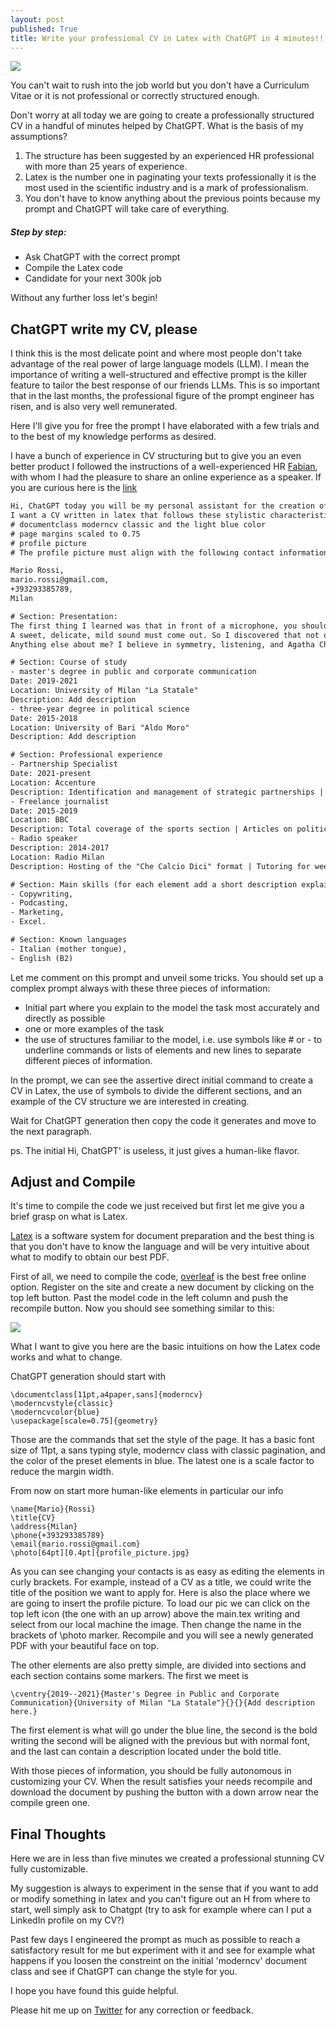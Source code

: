 ```yaml
---
layout: post
published: True
title: Write your professional CV in Latex with ChatGPT in 4 minutes!!!
---
```


<div class="img-div-any-width" markdown="0">
  <img src="/images/reading_robot.png" />
</div>

You can't wait to rush into the job world but you don't have a Curriculum Vitae or it is not professional or correctly structured enough.

Don't worry at all today we are going to create a professionally structured CV in a handful of minutes helped by ChatGPT. What is the basis of my assumptions?

1) The structure has been suggested by an experienced HR professional with more than 25 years of experience.
2) Latex is the number one in paginating your texts professionally it is the most used in the scientific industry and is a mark of professionalism.
3) You don't have to know anything about the previous points because my prompt and ChatGPT will take care of everything.

##### Step by step:
- Ask ChatGPT with the correct prompt
- Compile the Latex code
- Candidate for your next 300k job

Without any further loss let's begin!

<!--more-->

## ChatGPT write my CV, please

I think this is the most delicate point and where most people don't take advantage of the real power of large language models (LLM). I mean the importance of writing a well-structured and effective prompt is the killer feature to tailor the best response of our friends LLMs.
This is so important that in the last months, the professional figure of the prompt engineer has risen, and is also very well remunerated.

Here I'll give you for free the prompt I have elaborated with a few trials and to the best of my knowledge performs as desired.

I have a bunch of experience in CV structuring but to give you an even better product I followed the instructions of a well-experienced HR [Fabian](https://www.linkedin.com/in/fabiana-andreani/), with whom I had the pleasure to share an online experience as a speaker. If you are curious here is the [link](https://www.joinrs.com/it/experiences/22614/?utm_source=linkedin&utm_medium=events&utm_campaign=chatgptcv)

```txt
Hi, ChatGPT today you will be my personal assistant for the creation of my first CV.
I want a CV written in latex that follows these stylistic characteristics:
# documentclass moderncv classic and the light blue color
# page margins scaled to 0.75
# profile picture
# The profile picture must align with the following contact information:

Mario Rossi,
mario.rossi@gmail.com,
+393293385789,
Milan

# Section: Presentation:
The first thing I learned was that in front of a microphone, you shouldn't force the pronunciation of the 'P'.
A sweet, delicate, mild sound must come out. So I discovered that not only colors but also words have their fascinating nuances.
Anything else about me? I believe in symmetry, listening, and Agatha Christie's pen: eyes, ears, and brain need order.

# Section: Course of study
- master's degree in public and corporate communication
Date: 2019-2021
Location: University of Milan "La Statale"
Description: Add description
- three-year degree in political science
Date: 2015-2018
Location: University of Bari "Aldo Moro"
Description: Add description

# Section: Professional experience
- Partnership Specialist
Date: 2021-present
Location: Accenture
Description: Identification and management of strategic partnerships | Planning, publishing, and promoting online experiences | Moderation of live broadcasts with speakers on Zoom
- Freelance journalist
Date: 2015-2019
Location: BBC
Description: Total coverage of the sports section | Articles on politics, culture, events and current affairs
- Radio speaker
Description: 2014-2017
Location: Radio Milan
Description: Hosting of the "Che Calcio Dici" format | Tutoring for weekly radio-themed training aimed at high school students

# Section: Main skills (for each element add a short description explaining the skill)
- Copywriting,
- Podcasting,
- Marketing,
- Excel.

# Section: Known languages
- Italian (mother tongue),
- English (B2)
```

Let me comment on this prompt and unveil some tricks.
You should set up a complex prompt always with these three pieces of information:

- Initial part where you explain to the model the task most accurately and directly as possible
- one or more examples of the task 
- the use of structures familiar to the model, i.e. use symbols like # or - to underline commands or lists of elements and new lines to separate different pieces of information. 

In the prompt, we can see the assertive direct initial command to create a CV in Latex, the use of symbols to divide the different sections, and an example of the CV structure we are interested in creating.

Wait for ChatGPT generation then copy the code it generates and move to the next paragraph.

ps. The initial Hi, ChatGPT' is useless, it just gives a human-like flavor.

## Adjust and Compile

It's time to compile the code we just received but first let me give you a brief grasp on what is Latex.

[Latex](https://en.wikipedia.org/wiki/LaTeX) is a software system for document preparation and the best thing is that you don't have to know the language and will be very intuitive about what to modify to obtain our best PDF.

First of all, we need to compile the code, [overleaf](https://it.overleaf.com/) is the best free online option. Register on the site and create a new document by clicking on the top left button. Past the model code in the left column and push the recompile button.
Now you should see something similar to this:

<div class="img-div-any-width" markdown="0">
  <img src="/images/reading_robot.png" />
</div>

What I want to give you here are the basic intuitions on how the Latex code works and what to change.

ChatGPT generation should start with 

```text
\documentclass[11pt,a4paper,sans]{moderncv}
\moderncvstyle{classic}
\moderncvcolor{blue}
\usepackage[scale=0.75]{geometry}
```

Those are the commands that set the style of the page. It has a basic font size of 11pt, a sans typing style, moderncv class with classic pagination, and the color of the preset elements in blue. The latest one is a scale factor to reduce the margin width.

From now on start more human-like elements in particular our info

```text
\name{Mario}{Rossi}
\title{CV}
\address{Milan}
\phone{+393293385789}
\email{mario.rossi@gmail.com}
\photo[64pt][0.4pt]{profile_picture.jpg}
```

As you can see changing your contacts is as easy as editing the elements in curly brackets. For example, instead of a CV as a title, we could write the title of the position we want to apply for.
Here is also the place where we are going to insert the profile picture. To load our pic we can click on the top left icon (the one with an up arrow) above the main.tex writing and select from our local machine the image. Then change the name in the brackets of \photo marker. Recompile and you will see a newly generated PDF with your beautiful face on top.

The other elements are also pretty simple, are divided into sections and each section contains some markers. The first we meet is 

```text
\cventry{2019--2021}{Master's Degree in Public and Corporate Communication}{University of Milan "La Statale"}{}{}{Add description here.}
```

The first element is what will go under the blue line, the second is the bold writing the second will be aligned with the previous but with normal font, and the last can contain a description located under the bold title.

With those pieces of information, you should be fully autonomous in customizing your CV.
When the result satisfies your needs recompile and download the document by pushing the button with a down arrow near the compile green one.

## Final Thoughts

Here we are in less than five minutes we created a professional stunning CV fully customizable.

My suggestion is always to experiment in the sense that if you want to add or modify something in latex and you can't figure out an H from where to start, well simply ask to Chatgpt (try to ask for example where can I put a LinkedIn profile on my CV?)

Past few days I engineered the prompt as much as possible to reach a satisfactory result for me but experiment with it and see for example what happens if you loosen the constreint on the initial 'moderncv' document class and see if ChatGPT can change the style for you.

I hope you have found this guide helpful. 

Please hit me up on <a href="https://twitter.com/Valeman100">Twitter</a> for any correction or feedback.
